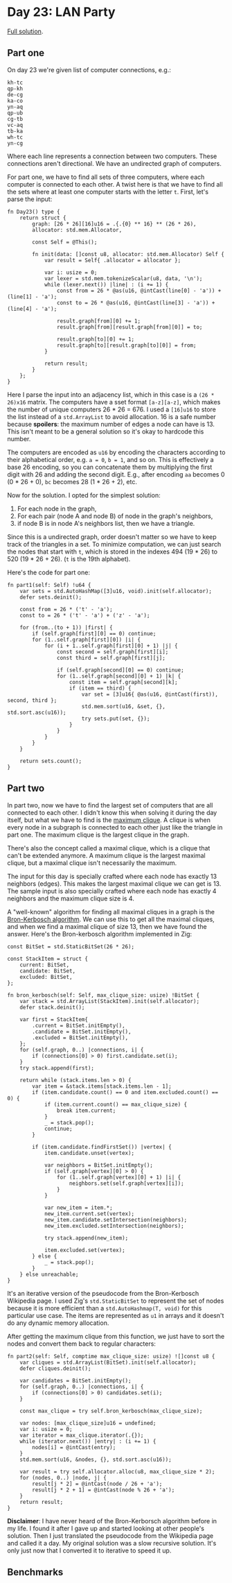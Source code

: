 # Day 23: LAN Party

[Full solution](../src/days/day23.zig).

## Part one

On day 23 we're given list of computer connections, e.g.:

```
kh-tc
qp-kh
de-cg
ka-co
yn-aq
qp-ub
cg-tb
vc-aq
tb-ka
wh-tc
yn-cg
```

Where each line represents a connection between two computers. These connections aren't directional. We have an undirected graph of computers.

For part one, we have to find all sets of three computers, where each computer is connected to each other. A twist here is that we have to find all the sets where at least one computer starts with the letter `t`. First, let's parse the input:

```zig
fn Day23() type {
    return struct {
        graph: [26 * 26][16]u16 = .{.{0} ** 16} ** (26 * 26),
        allocator: std.mem.Allocator,

        const Self = @This();

        fn init(data: []const u8, allocator: std.mem.Allocator) Self {
            var result = Self{ .allocator = allocator };

            var i: usize = 0;
            var lexer = std.mem.tokenizeScalar(u8, data, '\n');
            while (lexer.next()) |line| : (i += 1) {
                const from = 26 * @as(u16, @intCast(line[0] - 'a')) + (line[1] - 'a');
                const to = 26 * @as(u16, @intCast(line[3] - 'a')) + (line[4] - 'a');

                result.graph[from][0] += 1;
                result.graph[from][result.graph[from][0]] = to;

                result.graph[to][0] += 1;
                result.graph[to][result.graph[to][0]] = from;
            }

            return result;
        }
    };
}
```

Here I parse the input into an adjacency list, which in this case is a `(26 * 26)x16` matrix. The computers have a sset format `[a-z][a-z]`, which makes the number of unique computers 26 * 26 = 676. I used a `[16]u16` to store the list instead of a `std.ArrayList` to avoid allocation. 16 is a safe number because **spoilers**: the maximum number of edges a node can have is 13. This isn't meant to be a general solution so it's okay to hardcode this number.

The computers are encoded as `u16` by encoding the characters according to their alphabetical order, e.g. `a = 0`, `b = 1`, and so on. This is effectively a base 26 encoding, so you can concatenate them by multiplying the first digit with 26 and adding the second digit. E.g., after encoding `aa` becomes 0 (0 * 26 + 0), `bc` becomes 28 (1 * 26 + 2), etc.

Now for the solution. I opted for the simplest solution:

1. For each node in the graph,
2. For each pair (node A and node B) of node in the graph's neighbors,
3. if node B is in node A's neighbors list, then we have a triangle.

Since this is a undirected graph, order doesn't matter so we have to keep track of the triangles in a set. To minimize computation, we can just search the nodes that start with `t`, which is stored in the indexes 494 (19 * 26) to 520 (19 * 26 + 26). (`t` is the 19th alphabet).

Here's the code for part one:

```zig
fn part1(self: Self) !u64 {
    var sets = std.AutoHashMap([3]u16, void).init(self.allocator);
    defer sets.deinit();

    const from = 26 * ('t' - 'a');
    const to = 26 * ('t' - 'a') + ('z' - 'a');

    for (from..(to + 1)) |first| {
        if (self.graph[first][0] == 0) continue;
        for (1..self.graph[first][0]) |i| {
            for (i + 1..self.graph[first][0] + 1) |j| {
                const second = self.graph[first][i];
                const third = self.graph[first][j];

                if (self.graph[second][0] == 0) continue;
                for (1..self.graph[second][0] + 1) |k| {
                    const item = self.graph[second][k];
                    if (item == third) {
                        var set = [3]u16{ @as(u16, @intCast(first)), second, third };
                        std.mem.sort(u16, &set, {}, std.sort.asc(u16));
                        try sets.put(set, {});
                    }
                }
            }
        }
    }

    return sets.count();
}
```

## Part two

In part two, now we have to find the largest set of computers that are all connected to each other. I didn't know this when solving it during the day itself, but what we have to find is the [maximum clique](https://en.wikipedia.org/wiki/Clique_problem). A clique is when every node in a subgraph is connected to each other just like the triangle in part one. The maximum clique is the largest clique in the graph.

There's also the concept called a maximal clique, which is a clique that can't be extended anymore. A maximum clique is the largest maximal clique, but a maximal clique isn't necessarily the maximum.

The input for this day is specially crafted where each node has exactly 13 neighbors (edges). This makes the largest maximal clique we can get is 13. The sample input is also specially crafted where each node has exactly 4 neighbors and the maximum clique size is 4.

A "well-known" algorithm for finding all maximal cliques in a graph is the [Bron-Kerbosch algorithm](https://en.wikipedia.org/wiki/Bron%E2%80%93Kerbosch_algorithm). We can use this to get all the maximal cliques, and when we find a maximal clique of size 13, then we have found the answer. Here's the Bron-kerbosch algorithm implemented in Zig:

```zig
const BitSet = std.StaticBitSet(26 * 26);

const StackItem = struct {
    current: BitSet,
    candidate: BitSet,
    excluded: BitSet,
};

fn bron_kerbosch(self: Self, max_clique_size: usize) !BitSet {
    var stack = std.ArrayList(StackItem).init(self.allocator);
    defer stack.deinit();

    var first = StackItem{
        .current = BitSet.initEmpty(),
        .candidate = BitSet.initEmpty(),
        .excluded = BitSet.initEmpty(),
    };
    for (self.graph, 0..) |connections, i| {
        if (connections[0] > 0) first.candidate.set(i);
    }
    try stack.append(first);

    return while (stack.items.len > 0) {
        var item = &stack.items[stack.items.len - 1];
        if (item.candidate.count() == 0 and item.excluded.count() == 0) {
            if (item.current.count() == max_clique_size) {
                break item.current;
            }
            _ = stack.pop();
            continue;
        }

        if (item.candidate.findFirstSet()) |vertex| {
            item.candidate.unset(vertex);

            var neighbors = BitSet.initEmpty();
            if (self.graph[vertex][0] > 0) {
                for (1..self.graph[vertex][0] + 1) |i| {
                    neighbors.set(self.graph[vertex][i]);
                }
            }

            var new_item = item.*;
            new_item.current.set(vertex);
            new_item.candidate.setIntersection(neighbors);
            new_item.excluded.setIntersection(neighbors);

            try stack.append(new_item);

            item.excluded.set(vertex);
        } else {
            _ = stack.pop();
        }
    } else unreachable;
}
```

It's an iterative version of the pseudocode from the Bron-Kerbosch Wikipedia page. I used Zig's `std.StaticBitSet` to represent the set of nodes because it is more efficient than a `std.AutoHashmap(T, void)` for this particular use case. The items are represented as `u1` in arrays and it doesn't do any dynamic memory allocation.

After getting the maximum clique from this function, we just have to sort the nodes and convert them back to regular characters:

```zig
fn part2(self: Self, comptime max_clique_size: usize) ![]const u8 {
    var cliques = std.ArrayList(BitSet).init(self.allocator);
    defer cliques.deinit();

    var candidates = BitSet.initEmpty();
    for (self.graph, 0..) |connections, i| {
        if (connections[0] > 0) candidates.set(i);
    }

    const max_clique = try self.bron_kerbosch(max_clique_size);

    var nodes: [max_clique_size]u16 = undefined;
    var i: usize = 0;
    var iterator = max_clique.iterator(.{});
    while (iterator.next()) |entry| : (i += 1) {
        nodes[i] = @intCast(entry);
    }
    std.mem.sort(u16, &nodes, {}, std.sort.asc(u16));

    var result = try self.allocator.alloc(u8, max_clique_size * 2);
    for (nodes, 0..) |node, j| {
        result[j * 2] = @intCast(node / 26 + 'a');
        result[j * 2 + 1] = @intCast(node % 26 + 'a');
    }
    return result;
}
```

**Disclaimer**: I have never heard of the Bron-Kerborsch algorithm before in my life. I found it after I gave up and started looking at other people's solution. Then I just translated the pseudocode from the Wikipedia page and called it a day. My original solution was a slow recursive solution. It's only just now that I converted it to iterative to speed it up.

## Benchmarks
